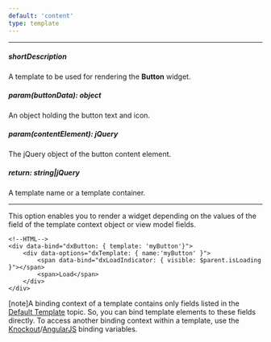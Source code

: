 ```yaml
---
default: 'content'
type: template
---
```

---
##### shortDescription
A template to be used for rendering the **Button** widget.

##### param(buttonData): object
An object holding the button text and icon.

##### param(contentElement): jQuery
The jQuery object of the button content element.

##### return: string|jQuery
A template name or a template container.

---
This option enables you to render a widget depending on the values of the field of the template context object or view model fields.

    <!--HTML-->
    <div data-bind="dxButton: { template: 'myButton'}">
        <div data-options="dxTemplate: { name:'myButton' }">
            <span data-bind="dxLoadIndicator: { visible: $parent.isLoading }"></span>
            <span>Load</span>
        </div>
    </div>

[note]A binding context of a template contains only fields listed in the [Default Template](/api-reference/10%20UI%20Widgets/dxButton/5%20Default%20Template '/Documentation/ApiReference/UI_Widgets/dxButton/Default_Template/') topic. So, you can bind template elements to these fields directly. To access another binding context within a template, use the [Knockout](https://knockoutjs.com/documentation/binding-context.html)/[AngularJS](https://docs.angularjs.org/guide/scope) binding variables.